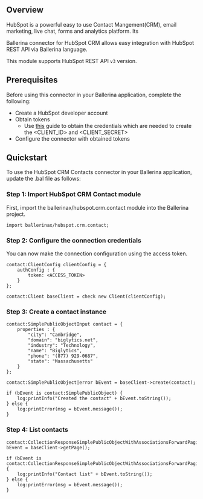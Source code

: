 ## Overview
HubSpot is a powerful easy to use Contact Mangement(CRM), email marketing, live chat, forms and analytics platform. Its 

Ballerina connector for HubSpot CRM allows easy integration with HubSpot REST API via Ballerina language. 

This module supports HubSpot REST API `v3` version.

## Prerequisites
Before using this connector in your Ballerina application, complete the following:
* Create a HubSpot developer account
* Obtain tokens
    - Use [this](https://developers.hubspot.com/docs/api/working-with-oauth4) guide to obtain the credentials which are needed to create the <CLIENT_ID> and <CLIENT_SECRET>
* Configure the connector with obtained tokens

## Quickstart
To use the HubSpot CRM Contacts connector in your Ballerina application, update the .bal file as follows:
### Step 1: Import HubSpot CRM Contact module
First, import the ballerinax/hubspot.crm.contact module into the Ballerina project.
```ballerina
import ballerinax/hubspot.crm.contact;
```
### Step 2: Configure the connection credentials
You can now make the connection configuration using the access token.
```ballerina
contact:ClientConfig clientConfig = {
    authConfig : {
        token: <ACCESS_TOKEN>
    }
};

contact:Client baseClient = check new Client(clientConfig);

```
### Step 3: Create a contact instance

```ballerina
contact:SimplePublicObjectInput contact = {
    properties : {
        "city": "Cambridge",
        "domain": "biglytics.net",
        "industry": "Technology",
        "name": "Biglytics",
        "phone": "(877) 929-0687",
        "state": "Massachusetts"
    }      
};

contact:SimplePublicObject|error bEvent = baseClient->create(contact);

if (bEvent is contact:SimplePublicObject) {
    log:printInfo("Created the contact" + bEvent.toString());
} else {
    log:printError(msg = bEvent.message());
}
```

### Step 4: List contacts

```ballerina
contact:CollectionResponseSimplePublicObjectWithAssociationsForwardPaging|error bEvent = baseClient->getPage();

if (bEvent is contact:CollectionResponseSimplePublicObjectWithAssociationsForwardPaging) {
    log:printInfo("Contact list" + bEvent.toString());
} else {
    log:printError(msg = bEvent.message());
}
```